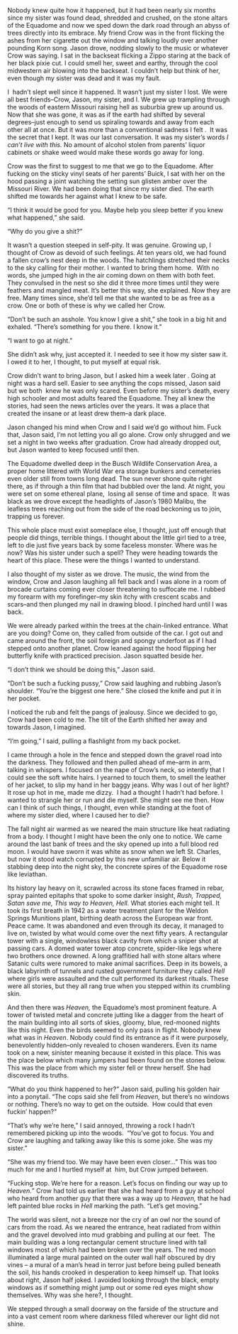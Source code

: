 Nobody knew quite how it happened, but it had been nearly six months since my sister was found dead, shredded and crushed, on the stone altars of the Equadome and now we sped down the dark road through an abyss of trees directly into its embrace. My friend Crow was in the front flicking the ashes from her cigarette out the window and talking loudly over another pounding Korn song. Jason drove, nodding slowly to the music or whatever Crow was saying. I sat in the backseat flicking a Zippo staring at the back of her black pixie cut. I could smell her, sweet and earthy, through the cool midwestern air blowing into the backseat. I couldn’t help but think of her, even though my sister was dead and it was my fault.

I  hadn’t slept well since it happened. It wasn’t just my sister I lost. We were all best friends–Crow, Jason, my sister, and I. We grew up trampling through the woods of eastern Missouri raising hell as suburbia grew up around us. Now that she was gone, it was as if the earth had shifted by several degrees–just enough to send us spiraling towards and away from each other all at once. But it was more than a conventional sadness I felt .  It was the secret that I kept. It was our last conversation. It was my sister’s words *I can’t live with this.* No amount of alcohol stolen from parents’ liquor cabinets or shake weed would make these words go away for long.

Crow was the first to suggest to me that we go to the Equadome. After fucking on the sticky vinyl seats of her parents’ Buick, I sat with her on the hood passing a joint watching the setting sun glisten amber over the Missouri River. We had been doing that since my sister died. The earth shifted me towards her against what I knew to be safe. 

“I think it would be good for you. Maybe help you sleep better if you knew what happened,” she said. 

“Why do you give a shit?” 

It wasn’t a question steeped in self-pity. It was genuine. Growing up, I thought of Crow as devoid of such feelings. At ten years old, we had found a fallen crow’s nest deep in the woods. The hatchlings stretched their necks to the sky calling for their mother. I wanted to bring them home.  With no words, she jumped high in the air coming down on them with both feet. They convulsed in the nest so she did it three more times until they were feathers and mangled meat. It’s better this way, she explained. Now they are free. Many times since, she’d tell me that she wanted to be as free as a crow. One or both of these is why we called her Crow. 

“Don’t be such an asshole. You know I give a shit,” she took in a big hit and exhaled. “There’s something for you there. I know it.”

“I want to go at night.”

She didn’t ask why, just accepted it. I needed to see it how my sister saw it. I owed it to her, I thought, to put myself at equal risk. 

Crow didn’t want to bring Jason, but I asked him a week later . Going at night was a hard sell. Easier to see anything the cops missed, Jason said but we both  knew he was only scared. Even before my sister’s death, every high schooler and most adults feared the Equadome. They all knew the stories, had seen the news articles over the years. It was a place that created the insane or at least drew them–a dark place.  

Jason changed his mind when Crow and I said we’d go without him. Fuck that, Jason said, I’m not letting you all go alone. Crow only shrugged and we set a night in two weeks after graduation. Crow had already dropped out, but Jason wanted to keep focused until then.   

The Equadome dwelled deep in the Busch Wildlife Conservation Area, a proper home littered with World War era storage bunkers and cemeteries even older still from towns long dead. The sun never shone quite right there, as if through a thin film that had bubbled over the land. At night, you were set on some ethereal plane,  losing all sense of time and space.  It was black as we drove except the headlights of Jason’s 1980 Malibu, the leafless trees reaching out from the side of the road beckoning us to join, trapping us forever. 

This whole place must exist someplace else, I thought, just off enough that people did things, terrible things. I thought about the little girl tied to a tree, left to die just five years back by some faceless monster. Where was he now? Was his sister under such a spell? They were heading towards the heart of this place. These were the things I wanted to understand. 

I also thought of my sister as we drove. The music, the wind from the window, Crow and Jason laughing all fell back and I was alone in a room of brocade curtains coming ever closer threatening to suffocate me. I rubbed my forearm with my forefinger–my skin itchy with crescent scabs and scars–and then plunged my nail in drawing blood. I pinched hard until I was back.

We were already parked within the trees at the chain-linked entrance. What are you doing? Come on, they called from outside of the car. I got out and came around the front, the soil foreign and spongy underfoot as if I had stepped onto another planet. Crow leaned against the hood flipping her butterfly knife with practiced precision. Jason squatted beside her.

“I don’t think we should be doing this,” Jason said.

“Don’t be such a fucking pussy,” Crow said laughing and rubbing Jason’s shoulder. “You’re the biggest one here.” She closed the knife and put it in her pocket. 

I noticed the rub and felt the pangs of jealousy. Since we decided to go, Crow had been cold to me. The tilt of the Earth shifted her away and towards Jason, I imagined.

“I’m going,” I said, pulling a flashlight from my back pocket. 

I came through a hole in the fence and stepped down the gravel road into the darkness. They followed and then pulled ahead of me–arm in arm, talking in whispers. I focused on the nape of Crow’s neck, so intently that I could see the soft white hairs. I yearned to touch them, to smell the leather of her jacket, to slip my hand in her baggy jeans. Why was I out of her light? It rose up hot in me, made me dizzy.  I had a thought I hadn’t had before. I wanted to strangle her or run and die myself. She might see me then. How can I think of such things, I thought, even while standing at the foot of where my sister died, where I caused her to die?

The fall night air warmed as we neared the main structure like heat radiating from a body. I thought I might have been the only one to notice. We came around the last bank of trees and the sky opened up into a full blood red moon. I would have sworn it was white as snow when we left St. Charles, but now it stood watch corrupted by this new unfamiliar air. Below it stabbing deep into the night sky, the concrete spires of the Equadome rose like leviathan.

Its history lay heavy on it, scrawled across its stone faces framed in rebar, spray painted epitaphs that spoke to some darker insight, *Rush, Trapped, Satan save me, This way to Heaven, Hell.* What stories each might tell. It took its first breath in 1942 as a water treatment plant for the Weldon Springs Munitions plant, birthing death across the European war front. Peace came. It was abandoned and even through its decay, it managed to live on, twisted by what would come over the next fifty years. A rectangular tower with a single, windowless black cavity from which a sniper shot at passing cars. A domed water tower atop concrete, spider-like legs where two brothers once drowned. A long graffitied hall with stone altars where Satanic cults were rumored to make animal sacrifices. Deep in its bowels, a black labyrinth of tunnels and rusted government furniture they called *Hell* where girls were assaulted and the cult performed its darkest rituals. These were all stories, but they all rang true when you stepped within its crumbling skin. 

And then there was *Heaven,* the Equadome’s most prominent feature. A tower of twisted metal and concrete jutting like a dagger from the heart of the main building into all sorts of skies, gloomy, blue, red-mooned nights like this night. Even the birds seemed to only pass in flight. Nobody knew what was in *Heaven*. Nobody could find its entrance as if it were purposely, benevolently hidden–only revealed to chosen wanderers. Even its name took on a new, sinister meaning because it existed in this place. This was the place below which many jumpers had been found on the stones below. This was the place from which my sister fell or threw herself. She had discovered its truths. 

“What do you think happened to her?” Jason said, pulling his golden hair into a ponytail. “The cops said she fell from *Heaven,* but there’s no windows or nothing. There’s no way to get on the outside.  How could that even fuckin’ happen?”

“That’s why we’re here,” I said annoyed, throwing a rock I hadn’t remembered picking up into the woods.  “You’ve got to focus. You and Crow are laughing and talking away like this is some joke. She was my sister.”

“She was my friend too. We may have been even closer…” This was too much for me and I hurtled myself at  him, but Crow jumped between.

“Fucking stop. We’re here for a reason. Let’s focus on finding our way up to *Heaven.*” Crow had told us earlier that she had heard from a guy at school who heard from another guy that there was a way up to *Heaven,* that he had left painted blue rocks in *Hell* marking the path. “Let’s get moving.”

The world was silent, not a breeze nor the cry of an owl nor the sound of cars from the road. As we neared the entrance, heat radiated from within and the gravel devolved into mud grabbing and pulling at our feet.  The main building was a long rectangular cement structure lined with tall windows most of which had been broken over the years. The red moon illuminated a large mural painted on the outer wall half obscured by dry vines – a mural of a man’s head in terror just before being pulled beneath the soil, his hands crooked in desperation to keep himself up. That looks about right, Jason half joked. I avoided looking through the black, empty windows as if something might jump out or some red eyes might show themselves. Why was she here?, I thought. 

We stepped through a small doorway on the farside of the structure and into a vast cement room where darkness filled wherever our light did not shine. 